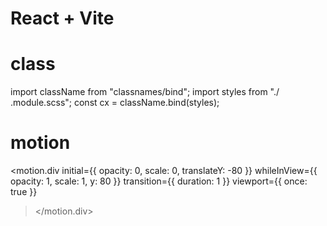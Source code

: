 # React + Vite

# class

import className from "classnames/bind";
import styles from "./ .module.scss";
const cx = className.bind(styles);

# motion

<motion.div
initial={{ opacity: 0, scale: 0, translateY: -80 }}
whileInView={{ opacity: 1, scale: 1, y: 80 }}
transition={{ duration: 1 }}
viewport={{ once: true }}

> </motion.div>
